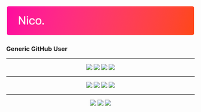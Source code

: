![](src/title.png)

### Generic GitHub User

---

<div align="center">
  <img src="https://img.shields.io/badge/Python-FFD43B?style=for-the-badge&logo=python&logoColor=black">
  <img src="https://img.shields.io/badge/JavaScript-323232?style=for-the-badge&logo=javascript&logoColor=FFD43B">
  <img src="https://img.shields.io/badge/vscode-0078D4?style=for-the-badge&logo=visual%20studio%20code&logoColor=white">
  <img src="https://img.shields.io/badge/Qt-41CD52?style=for-the-badge&logo=qt&logoColor=white">
</div>

---

<div align="center">
  <img src="https://img.shields.io/badge/Windows-323232?style=for-the-badge&logo=windows&logoColor=white">
  <img src="https://img.shields.io/badge/Debian-A81D33?style=for-the-badge&logo=debian&logoColor=white">
  <img src="https://img.shields.io/badge/AMD%20Ryzen_5_5600X-ED1C24?style=for-the-badge&logo=amd&logoColor=white">
  <img src="https://img.shields.io/badge/NVIDIA-GT1030-76B900?style=for-the-badge&logo=nvidia&logoColor=white">
</div>

---

<div align="center">
  <a href="https://www.instagram.com/nkoexe"><img src="https://img.shields.io/badge/Instagram-ef4f82?style=for-the-badge&logo=instagram&logoColor=white"></a>
  <a href="https://discord.com/users/619926918262685737"><img src="https://img.shields.io/badge/Discord-5865F2?style=for-the-badge&logo=discord&logoColor=white"></a>
  <a href="https://open.spotify.com/user/045o3tw54xu83102h7h3kcsxp"><img src="https://img.shields.io/badge/Spotify-1ED760?&style=for-the-badge&logo=spotify&logoColor=white"></a>
</div>

<!--

<table>
<tr><td valign="center"><img src="src/instagram.png"></td><td valign="center"><a href="https://www.instagram.com/nkoexe">@nkoexe</a></td></tr>

<tr><td valign="center"><img src="src/discord.png"></td><td valign="center"><a href="https://discord.com/users/619926918262685737">neeco#7533</a></td></tr>

<tr><td valign="center"><img src="src/spotify.png"></td><td valign="center"><a href="https://open.spotify.com/user/045o3tw54xu83102h7h3kcsxp">nico</a></td></tr>
</table>
-->
